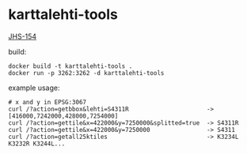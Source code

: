 # karttalehti-tools

[JHS-154](http://www.jhs-suositukset.fi/c/document_library/get_file?folderId=43384&name=DLFE-1006.pdf)

build:
```
docker build -t karttalehti-tools .
docker run -p 3262:3262 -d karttalehti-tools
```

example usage:
```
# x and y in EPSG:3067
curl /?action=getbbox&lehti=S4311R                      -> [416000,7242000,428000,7254000]
curl /?action=gettile&x=422000&y=7250000&splitted=true  -> S4311R
curl /?action=gettile&x=422000&y=7250000                -> S4311
curl /?action=getall25ktiles                            -> K3234L K3232R K3244L...
```
